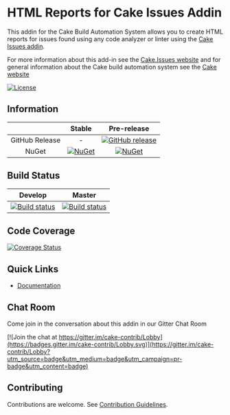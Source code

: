 # HTML Reports for Cake Issues Addin

This addin for the Cake Build Automation System allows you to create HTML reports for issues found
using any code analyzer or linter using the [Cake Issues addin](https://github.com/cake-contrib/Cake.Issues).

For more information about this add-in see the [Cake.Issues website](https://cake-contrib.github.io/Cake.Issues.Website)
and for general information about the Cake build automation system see the [Cake website](http://cakebuild.net)

[![License](http://img.shields.io/:license-mit-blue.svg)](https://github.com/cake-contrib/Cake.Issues.Reporting.Html/blob/feature/build/LICENSE)

## Information

| | Stable | Pre-release |
|:--:|:--:|:--:|
|GitHub Release|-|[![GitHub release](https://img.shields.io/github/release/cake-contrib/Cake.Issues.Reporting.Html.svg)](https://github.com/cake-contrib/Cake.Issues.Reporting.Html/releases/latest)|
|NuGet|[![NuGet](https://img.shields.io/nuget/v/Cake.Issues.Reporting.Html.svg)](https://www.nuget.org/packages/Cake.Issues.Reporting.Html)|[![NuGet](https://img.shields.io/nuget/vpre/Cake.Issues.Reporting.Html.svg)](https://www.nuget.org/packages/Cake.Issues.Reporting.Html)|

## Build Status

|Develop|Master|
|:--:|:--:|
|[![Build status](https://ci.appveyor.com/api/projects/status/1bnglf1kihgqorvy/branch/develop?svg=true)](https://ci.appveyor.com/project/cakecontrib/cake-issues-reporting-html/branch/develop)|[![Build status](https://ci.appveyor.com/api/projects/status/1bnglf1kihgqorvy/branch/develop?svg=true)](https://ci.appveyor.com/project/cakecontrib/cake-issues-reporting-html/branch/master)|

## Code Coverage

[![Coverage Status](https://coveralls.io/repos/github/cake-contrib/Cake.Issues.Reporting.Html/badge.svg?branch=develop)](https://coveralls.io/github/cake-contrib/Cake.Issues.Reporting.Html?branch=develop)

## Quick Links

- [Documentation](https://cake-contrib.github.io/Cake.Issues.Website)

## Chat Room

Come join in the conversation about this addin in our Gitter Chat Room

[![Join the chat at https://gitter.im/cake-contrib/Lobby](https://badges.gitter.im/cake-contrib/Lobby.svg)](https://gitter.im/cake-contrib/Lobby?utm_source=badge&utm_medium=badge&utm_campaign=pr-badge&utm_content=badge)

## Contributing

Contributions are welcome. See [Contribution Guidelines](CONTRIBUTING.md).